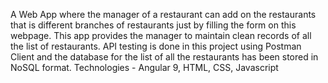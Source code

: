 A Web App where the manager of a restaurant can add on the restaurants that is different branches of restaurants just by filling the form on this webpage. This app provides the manager to maintain clean records of all the list of restaurants. API testing is done in this project using Postman Client and the database for the list of all the restaurants has been stored in NoSQL format. Technologies - Angular 9, HTML, CSS, Javascript
